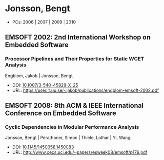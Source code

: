 # Jonsson, Bengt

* PCs: 2006 | 2007 | 2009 | 2010

## EMSOFT 2002: 2nd International Workshop on Embedded Software

### Processor Pipelines and Their Properties for Static WCET Analysis
Engblom, Jakob | Jonsson, Bengt
* DOI: [10.1007/3-540-45828-X_25](https://doi.org/10.1007/3-540-45828-X_25)
* URL: <https://user.it.uu.se/~jakob/publications/engblom-emsoft-2002.pdf>

## EMSOFT 2008: 8th ACM & IEEE International Conference on Embedded Software

### Cyclic Dependencies in Modular Performance Analysis
Jonsson, Bengt | Perathoner, Simon | Thiele, Lothar | Yi, Wang
* DOI: [10.1145/1450058.1450083](https://doi.org/10.1145/1450058.1450083)
* URL: <http://www.cecs.uci.edu/~papers/esweek08/emsoft/p179.pdf>

